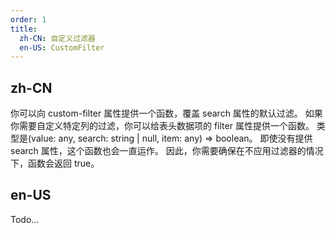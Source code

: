```yaml
---
order: 1
title:
  zh-CN: 自定义过滤器
  en-US: CustomFilter
---
```


## zh-CN

你可以向 custom-filter 属性提供一个函数，覆盖 search 属性的默认过滤。 如果你需要自定义特定列的过滤，你可以给表头数据项的 filter 属性提供一个函数。 类型是(value: any, search: string | null, item: any) => boolean。 即使没有提供 search 属性，这个函数也会一直运作。 因此，你需要确保在不应用过滤器的情况下，函数会返回 true。

## en-US

Todo...
